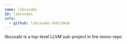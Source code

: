 ```yaml
---
name: libcxxabi
ID: libcxxabi
info:
  - github: libcxxabi-OnGitHub
---
```


libcxxabi is a top-level LLVM sub-project in the mono-repo
